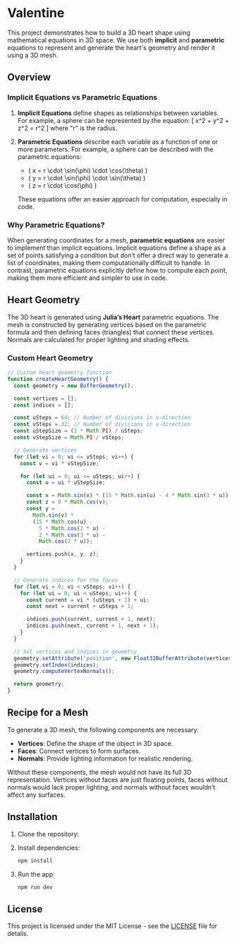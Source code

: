 # Valentine

This project demonstrates how to build a 3D heart shape using mathematical equations in 3D space. We use both **implicit** and **parametric** equations to represent and generate the heart's geometry and render it using a 3D mesh.

## Overview

### Implicit Equations vs Parametric Equations

1. **Implicit Equations** define shapes as relationships between variables. For example, a sphere can be represented by the equation:
   \[
   x^2 + y^2 + z^2 = r^2
   \]
   where "r" is the radius.

2. **Parametric Equations** describe each variable as a function of one or more parameters. For example, a sphere can be described with the parametric equations:

   - \( x = r \cdot \sin(\phi) \cdot \cos(\theta) \)
   - \( y = r \cdot \sin(\phi) \cdot \sin(\theta) \)
   - \( z = r \cdot \cos(\phi) \)

   These equations offer an easier approach for computation, especially in code.

### Why Parametric Equations?

When generating coordinates for a mesh, **parametric equations** are easier to implement than implicit equations. Implicit equations define a shape as a set of points satisfying a condition but don’t offer a direct way to generate a list of coordinates, making them computationally difficult to handle. In contrast, parametric equations explicitly define how to compute each point, making them more efficient and simpler to use in code.

## Heart Geometry

The 3D heart is generated using **Julia’s Heart** parametric equations. The mesh is constructed by generating vertices based on the parametric formula and then defining faces (triangles) that connect these vertices. Normals are calculated for proper lighting and shading effects.

### Custom Heart Geometry

```javascript
// Custom heart geometry function
function createHeartGeometry() {
  const geometry = new BufferGeometry();

  const vertices = [];
  const indices = [];

  const uSteps = 64; // Number of divisions in u-direction
  const vSteps = 32; // Number of divisions in v-direction
  const uStepSize = (2 * Math.PI) / uSteps;
  const vStepSize = Math.PI / vSteps;

  // Generate vertices
  for (let vi = 0; vi <= vSteps; vi++) {
    const v = vi * vStepSize;

    for (let ui = 0; ui <= uSteps; ui++) {
      const u = ui * uStepSize;

      const x = Math.sin(v) * (15 * Math.sin(u) - 4 * Math.sin(3 * u));
      const z = 8 * Math.cos(v);
      const y =
        Math.sin(v) *
        (15 * Math.cos(u) -
          5 * Math.cos(2 * u) -
          2 * Math.cos(3 * u) -
          Math.cos(2 * u));

      vertices.push(x, y, z);
    }
  }

  // Generate indices for the faces
  for (let vi = 0; vi < vSteps; vi++) {
    for (let ui = 0; ui < uSteps; ui++) {
      const current = vi * (uSteps + 1) + ui;
      const next = current + uSteps + 1;

      indices.push(current, current + 1, next);
      indices.push(next, current + 1, next + 1);
    }
  }

  // Set vertices and indices in geometry
  geometry.setAttribute('position', new Float32BufferAttribute(vertices, 3));
  geometry.setIndex(indices);
  geometry.computeVertexNormals();

  return geometry;
}
```

## Recipe for a Mesh

To generate a 3D mesh, the following components are necessary:

- **Vertices**: Define the shape of the object in 3D space.
- **Faces**: Connect vertices to form surfaces.
- **Normals**: Provide lighting information for realistic rendering.

Without these components, the mesh would not have its full 3D representation. Vertices without faces are just floating points, faces without normals would lack proper lighting, and normals without faces wouldn’t affect any surfaces.

## Installation

1. Clone the repository:

2. Install dependencies:

   ```bash
   npm install
   ```

3. Run the app:

   ```bash
   npm run dev
   ```

## License

This project is licensed under the MIT License - see the [LICENSE](LICENSE) file for details.

